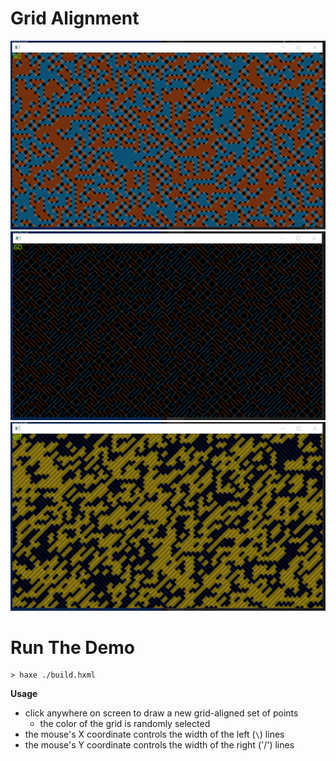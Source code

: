 # Grid Alignment

![Demo](https://github.com/BradLyman/get-creative-with-heaps/blob/master/P2-Shape/2-0-grid-alignment/Screenshot1.png)
![Demo](https://github.com/BradLyman/get-creative-with-heaps/blob/master/P2-Shape/2-0-grid-alignment/Screenshot2.png)
![Demo](https://github.com/BradLyman/get-creative-with-heaps/blob/master/P2-Shape/2-0-grid-alignment/Screenshot3.png)

# Run The Demo

```
> haxe ./build.hxml
```

**Usage**

* click anywhere on screen to draw a new grid-aligned set of points
  * the color of the grid is randomly selected
* the mouse's X coordinate controls the width of the left (`\`) lines
* the mouse's Y coordinate controls the width of the right ('/') lines
